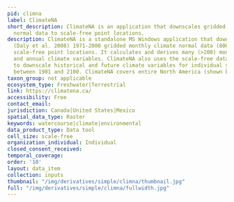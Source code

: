 ```yaml
---
pid: climna
label: ClimateNA
short_description: ClimateNA is an application that downscales gridded monthly climate
  normal data to scale-free point locations.
description: ClimateNA is a standalone MS Windows application that downscales PRISM
  (Daly et al. 2008) 1971-2000 gridded monthly climate normal data (800 x 800 m) to
  scale-free point locations. It calculates and derives many (>200) monthly, seasonal
  and annual climate variables. ClimateNA also uses the scale-free data as a baseline
  to downscale historical and future climate variables for individual years and periods
  between 1901 and 2100. ClimateNA covers entire North America (shown below)
taxon_group: not applicable
ecosystem_type: Freshwater|Terrestrial
link: https://climatena.ca/
accessibility: Free
contact_email: 
jurisdiction: Canada|United States|Mexico
spatial_data_type: Raster
keywords: watercourse|climate|environmental
data_product_type: Data tool
cell_size: scale-free
organization_individual: Individual
closed_consent_received: 
temporal_coverage: 
order: '10'
layout: data_item
collection: inputs
thumbnail: "/img/derivatives/simple/climna/thumbnail.jpg"
full: "/img/derivatives/simple/climna/fullwidth.jpg"
---
```

